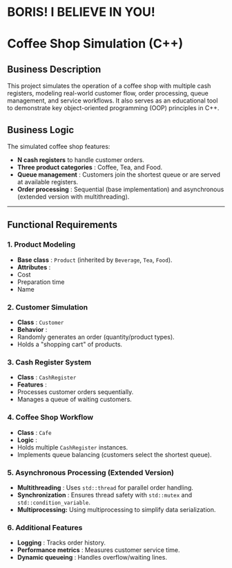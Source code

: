 # BORIS! I BELIEVE IN YOU!

# Coffee Shop Simulation (C++)

## Business Description

This project simulates the operation of a coffee shop with multiple cash registers, modeling real-world customer flow, order processing, queue management, and service workflows. It also serves as an educational tool to demonstrate key object-oriented programming (OOP) principles in C++.

## Business Logic

The simulated coffee shop features:

* **N cash registers** to handle customer orders.
* **Three product categories** : Coffee, Tea, and Food.
* **Queue management** : Customers join the shortest queue or are served at available registers.
* **Order processing** : Sequential (base implementation) and asynchronous (extended version with multithreading).

---

## Functional Requirements

### 1. Product Modeling

* **Base class** : `Product` (inherited by `Beverage`, `Tea`, `Food`).
* **Attributes** :
* Cost
* Preparation time
* Name

### 2. Customer Simulation

* **Class** : `Customer`
* **Behavior** :
* Randomly generates an order (quantity/product types).
* Holds a "shopping cart" of products.

### 3. Cash Register System

* **Class** : `CashRegister`
* **Features** :
* Processes customer orders sequentially.
* Manages a queue of waiting customers.

### 4. Coffee Shop Workflow

* **Class** : `Cafe`
* **Logic** :
* Holds multiple `CashRegister` instances.
* Implements queue balancing (customers select the shortest queue).

### 5. Asynchronous Processing (Extended Version)

* **Multithreading** : Uses `std::thread` for parallel order handling.
* **Synchronization** : Ensures thread safety with `std::mutex` and `std::condition_variable`.
* **Multiprocessing:** Using multiprocessing to simplify data serialization.

### 6. Additional Features

* **Logging** : Tracks order history.
* **Performance metrics** : Measures customer service time.
* **Dynamic queueing** : Handles overflow/waiting lines.
